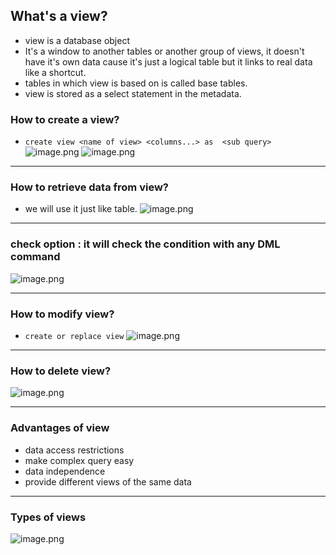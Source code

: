 ## What's a view?
- view is a database object
- It's a window to another tables or another group of views, it doesn't have it's own data cause it's just a logical table but it links to real data like a shortcut.
- tables in which view is based on is called base tables.
- view is stored as a select statement in the metadata.

### How to create a view?
- `create view <name of view> <columns...> as  <sub query>`
![image.png](https://itg.singhinder.com?url=https://gist.githubusercontent.com/Reemaa828/a3e6f071d2b4a4fc1218afd199690cbc/raw/image.png)
![image.png](https://itg.singhinder.com?url=https://gist.githubusercontent.com/Reemaa828/e7718482cb16d76eee3d60615a49b957/raw/image.png)
_________
### How to retrieve data from view?
- we will use it just like table.
![image.png](https://itg.singhinder.com?url=https://gist.githubusercontent.com/Reemaa828/7eaec410a1b76f5916df0dea4c40a97d/raw/image.png)

__________
### check option : it will check the condition with any DML command
![image.png](https://itg.singhinder.com?url=https://gist.githubusercontent.com/Reemaa828/ee62d1b268ec968479565e4a9eb465c8/raw/image.png)

__________
### How to modify view?
- `create or replace view`
![image.png](https://itg.singhinder.com?url=https://gist.githubusercontent.com/Reemaa828/f6bd9589116f29bfeaf42aec6278d2db/raw/image.png)
___________
### How to delete view?
![image.png](https://itg.singhinder.com?url=https://gist.githubusercontent.com/Reemaa828/654c85c1c62e95d6d9e2e7d32e712d3a/raw/image.png)
_______
### Advantages of view
- data access restrictions
- make complex query easy
- data independence
- provide different views of the same data
__________
### Types of views
![image.png](https://itg.singhinder.com?url=https://gist.githubusercontent.com/Reemaa828/a3ea8ddea3ea9e59a05a1ac77085640a/raw/image.png)
